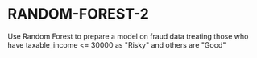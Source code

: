 # RANDOM-FOREST-2
Use Random Forest to prepare a model on fraud data 
treating those who have taxable_income <= 30000 as "Risky" and others are "Good"
